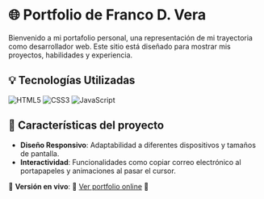 # 🌐 Portfolio de Franco D. Vera

Bienvenido a mi portafolio personal, una representación de mi trayectoria como desarrollador web. Este sitio está diseñado para mostrar mis proyectos, habilidades y experiencia.

## 💡 Tecnologías Utilizadas

![HTML5](https://img.shields.io/badge/HTML5-E34F26?style=for-the-badge&logo=html5&logoColor=white)
![CSS3](https://img.shields.io/badge/CSS3-1572B6?style=for-the-badge&logo=css3&logoColor=white)
![JavaScript](https://img.shields.io/badge/JavaScript-F7DF1E?style=for-the-badge&logo=javascript&logoColor=black)

## 🎯 Características del proyecto

- **Diseño Responsivo**: Adaptabilidad a diferentes dispositivos y tamaños de pantalla.
- **Interactividad**: Funcionalidades como copiar correo electrónico al portapapeles y animaciones al pasar el cursor.

🔗 **Versión en vivo**: 🚀 [Ver portfolio online](https://tuusuario.github.io/Portfolio-FrancoD.Vera/) 🚀
